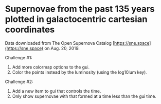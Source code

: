 # Supernovae from the past 135 years plotted in galactocentric cartesian coordinates

Data downloaded from The Open Supernova Catalog [https://sne.space](https://sne.space) on Aug. 20, 2019.

Challenge #1:

1. Add more colormap options to the gui.
2. Color the points instead by the luminosity (using the log10lum key).

Challenge #2:

1. Add a new item to gui that controls the time.
2. Only show supernovae with that formed at a time less than the gui time.
